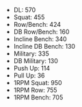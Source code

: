 * DL: 570
*  Squat: 455
*  Row/Bench: 424
*  DB Row/Bench: 160
*  Incline Bench: 340
*  Incline DB Bench: 130
*  Military: 335
*  DB Military: 130
*  Push Up: 114
*  Pull Up: 36
*  1RPM Squat: 950
*  1RPM Row: 755
*  1RPM Bench: 705
